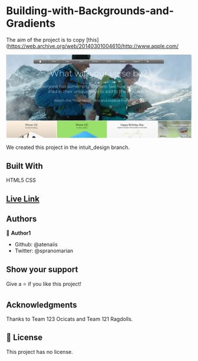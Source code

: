 # Building-with-Backgrounds-and-Gradients

The aim of the project is to copy [this](https://web.archive.org/web/20140301004610/http://www.apple.com/

![screenshot](./stuff/screenshot.PNG)

We created this project in the intuit_design branch.

## Built With

HTML5
CSS


## [Live Link](https://rawcdn.githack.com/atenaiis/Building-with-Backgrounds-and-Gradients/202b9cc96624f9f5c0169b78366791f12da4fb4e/design.html)

## Authors

👤 **Author1**

- Github: @atenaiis
- Twitter: @spranomarian



## Show your support

Give a ⭐️ if you like this project!

## Acknowledgments

Thanks to Team 123 Ocicats and Team 121 Ragdolls.

## 📝 License

This project has no license.
